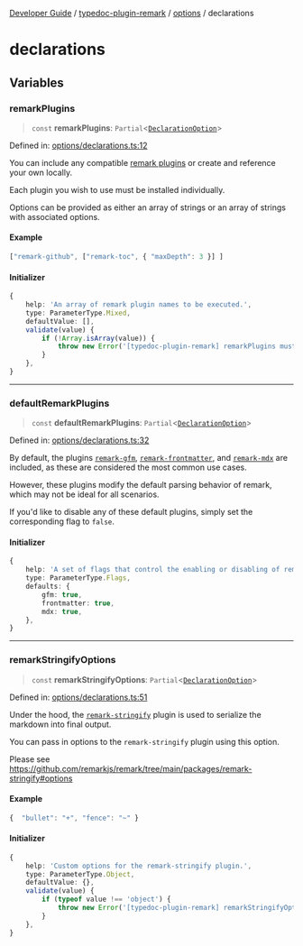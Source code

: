 [Developer Guide](../../../../README.md) / [typedoc-plugin-remark](../../../README.md) / [options](../../README.md) / declarations

# declarations

## Variables

### remarkPlugins

> `const` **remarkPlugins**: `Partial`\<[`DeclarationOption`](https://typedoc.org/api/types/Configuration.DeclarationOption.html)\>

Defined in: [options/declarations.ts:12](https://github.com/typedoc2md/typedoc-plugin-markdown/blob/main/packages/typedoc-plugin-remark/src/options/declarations.ts#L12)

You can include any compatible [remark plugins](https://github.com/remarkjs/remark/blob/main/doc/plugins.md)  or create and reference your own locally.

Each plugin you wish to use must be installed individually.

Options can be provided as either an array of strings or an array of strings with associated options.

#### Example

```ts
["remark-github", ["remark-toc", { "maxDepth": 3 }] ]
```

#### Initializer

```ts
{
    help: 'An array of remark plugin names to be executed.',
    type: ParameterType.Mixed,
    defaultValue: [],
    validate(value) {
        if (!Array.isArray(value)) {
            throw new Error('[typedoc-plugin-remark] remarkPlugins must be an array.');
        }
    },
}
```

***

### defaultRemarkPlugins

> `const` **defaultRemarkPlugins**: `Partial`\<[`DeclarationOption`](https://typedoc.org/api/types/Configuration.DeclarationOption.html)\>

Defined in: [options/declarations.ts:32](https://github.com/typedoc2md/typedoc-plugin-markdown/blob/main/packages/typedoc-plugin-remark/src/options/declarations.ts#L32)

By default, the plugins [`remark-gfm`](https://github.com/remarkjs/remark-gfm), [`remark-frontmatter`](https://github.com/remarkjs/remark-frontmatter), and [`remark-mdx`](https://github.com/mdx-js/mdx/tree/main/packages/remark-mdx) are included, as these are considered the most common use cases.

However, these plugins modify the default parsing behavior of remark, which may not be ideal for all scenarios.

If you'd like to disable any of these default plugins, simply set the corresponding flag to `false`.

#### Initializer

```ts
{
    help: 'A set of flags that control the enabling or disabling of remark plugins that are loaded by default.',
    type: ParameterType.Flags,
    defaults: {
        gfm: true,
        frontmatter: true,
        mdx: true,
    },
}
```

***

### remarkStringifyOptions

> `const` **remarkStringifyOptions**: `Partial`\<[`DeclarationOption`](https://typedoc.org/api/types/Configuration.DeclarationOption.html)\>

Defined in: [options/declarations.ts:51](https://github.com/typedoc2md/typedoc-plugin-markdown/blob/main/packages/typedoc-plugin-remark/src/options/declarations.ts#L51)

Under the hood, the [`remark-stringify`](https://github.com/remarkjs/remark/tree/main/packages/remark-stringify) plugin is used to serialize the markdown into final output.

You can pass in options to the `remark-stringify` plugin using this option.

Please see https://github.com/remarkjs/remark/tree/main/packages/remark-stringify#options

#### Example

```ts
{  "bullet": "+", "fence": "~" }
```

#### Initializer

```ts
{
    help: 'Custom options for the remark-stringify plugin.',
    type: ParameterType.Object,
    defaultValue: {},
    validate(value) {
        if (typeof value !== 'object') {
            throw new Error('[typedoc-plugin-remark] remarkStringifyOptions must be an object.');
        }
    },
}
```
